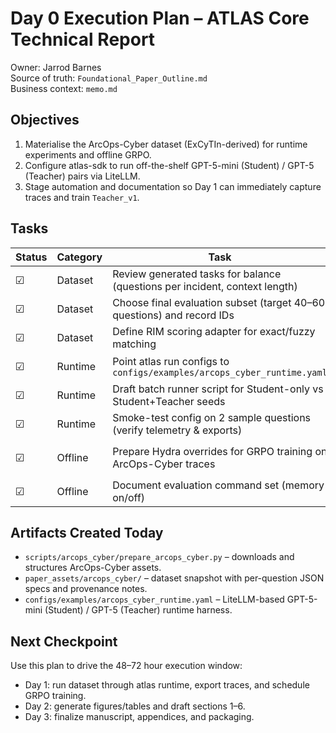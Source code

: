 # Day 0 Execution Plan – ATLAS Core Technical Report

Owner: Jarrod Barnes  
Source of truth: `Foundational_Paper_Outline.md`  
Business context: `memo.md`

## Objectives
1. Materialise the ArcOps-Cyber dataset (ExCyTIn-derived) for runtime experiments and offline GRPO.
2. Configure atlas-sdk to run off-the-shelf GPT-5-mini (Student) / GPT-5 (Teacher) pairs via LiteLLM.
3. Stage automation and documentation so Day 1 can immediately capture traces and train `Teacher_v1`.

## Tasks

| Status | Category | Task | Notes |
| --- | --- | --- | --- |
| ☑ | Dataset | Review generated tasks for balance (questions per incident, context length) | Inspect `paper_assets/arcops_cyber/dataset_index.json` |
| ☑ | Dataset | Choose final evaluation subset (target 40–60 questions) and record IDs | Update `paper_assets/arcops_cyber/README.md` with selection |
| ☑ | Dataset | Define RIM scoring adapter for exact/fuzzy matching | Implemented in `scripts/arcops_cyber/scoring.py` |
| ☑ | Runtime | Point atlas run configs to `configs/examples/arcops_cyber_runtime.yaml` | Confirm environment variables via `.env` (Postgres re-enabled via `atlas init`) |
| ☑ | Runtime | Draft batch runner script for Student-only vs Student+Teacher seeds | Implemented `scripts/arcops_cyber/run_batch.py` |
| ☑ | Runtime | Smoke-test config on 2 sample questions (verify telemetry & exports) | Verified via `run_batch.py --limit 1`; Postgres container running for trace persistence. |
| ☑ | Offline | Prepare Hydra overrides for GRPO training on ArcOps-Cyber traces | Documented in `paper_assets/arcops_cyber/offline_commands.md` (uses `atlas train`). |
| ☑ | Offline | Document evaluation command set (memory on/off) | Added batch + memory-off commands to `paper_assets/arcops_cyber/offline_commands.md`. |

## Artifacts Created Today
- `scripts/arcops_cyber/prepare_arcops_cyber.py` – downloads and structures ArcOps-Cyber assets.
- `paper_assets/arcops_cyber/` – dataset snapshot with per-question JSON specs and provenance notes.
- `configs/examples/arcops_cyber_runtime.yaml` – LiteLLM-based GPT-5-mini (Student) / GPT-5 (Teacher) runtime harness.

## Next Checkpoint
Use this plan to drive the 48–72 hour execution window:
- Day 1: run dataset through atlas runtime, export traces, and schedule GRPO training.
- Day 2: generate figures/tables and draft sections 1–6.
- Day 3: finalize manuscript, appendices, and packaging.
